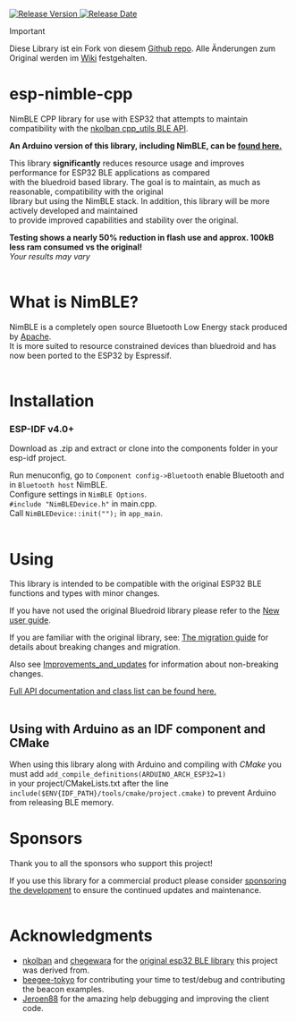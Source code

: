 [![Release Version](https://img.shields.io/github/release/h2zero/esp-nimble-cpp.svg?style=plastic)
![Release Date](https://img.shields.io/github/release-date/h2zero/esp-nimble-cpp.svg?style=plastic)](https://github.com/h2zero/esp-nimble-cpp/releases/latest/)  

> [!IMPORTANT]
> Diese Library ist ein Fork von diesem [Github repo](https://github.com/h2zero/esp-nimble-cpp).
> Alle Änderungen zum Original werden im [Wiki](../wikis/Änderungen) festgehalten.

# esp-nimble-cpp

NimBLE CPP library for use with ESP32 that attempts to maintain compatibility with the [nkolban cpp_utils BLE API](https://github.com/nkolban/esp32-snippets/tree/master/cpp_utils).

**An Arduino version of this library, including NimBLE, can be [found here.](https://github.com/h2zero/NimBLE-Arduino)**

This library **significantly** reduces resource usage and improves performance for ESP32 BLE applications as compared    
with the bluedroid based library. The goal is to maintain, as much as reasonable, compatibility with the original   
library but using the NimBLE stack. In addition, this library will be more actively developed and maintained   
to provide improved capabilities and stability over the original.

**Testing shows a nearly 50% reduction in flash use and approx. 100kB less ram consumed vs the original!**  
*Your results may vary*  
<br/>

# What is NimBLE?
NimBLE is a completely open source Bluetooth Low Energy stack produced by [Apache](https://github.com/apache/mynewt-nimble).  
It is more suited to resource constrained devices than bluedroid and has now been ported to the ESP32 by Espressif.  
<br/>

# Installation

### ESP-IDF v4.0+
Download as .zip and extract or clone into the components folder in your esp-idf project.

Run menuconfig, go to `Component config->Bluetooth` enable Bluetooth and in `Bluetooth host` NimBLE.  
Configure settings in `NimBLE Options`.  
`#include "NimBLEDevice.h"` in main.cpp.  
Call `NimBLEDevice::init("");` in `app_main`.  
<br/>

# Using 
This library is intended to be compatible with the original ESP32 BLE functions and types with minor changes.  

If you have not used the original Bluedroid library please refer to the [New user guide](docs/New_user_guide.md).  

If you are familiar with the original library, see: [The migration guide](docs/Migration_guide.md) for details about breaking changes and migration.  

Also see [Improvements_and_updates](docs/Improvements_and_updates.md) for information about non-breaking changes.  

[Full API documentation and class list can be found here.](https://h2zero.github.io/esp-nimble-cpp/)  
<br/>  

## Using with Arduino as an IDF component and CMake
When using this library along with Arduino and compiling with *CMake* you must add `add_compile_definitions(ARDUINO_ARCH_ESP32=1)`  
in your project/CMakeLists.txt after the line `include($ENV{IDF_PATH}/tools/cmake/project.cmake)` to prevent Arduino from releasing BLE memory.
<br>

# Sponsors
Thank you to all the sponsors who support this project!

<!-- sponsors --><!-- sponsors -->

If you use this library for a commercial product please consider [sponsoring the development](https://github.com/sponsors/h2zero) to ensure the continued updates and maintenance.  
<br/>

# Acknowledgments
* [nkolban](https://github.com/nkolban) and [chegewara](https://github.com/chegewara) for the [original esp32 BLE library](https://github.com/nkolban/esp32-snippets/tree/master/cpp_utils) this project was derived from.
* [beegee-tokyo](https://github.com/beegee-tokyo) for contributing your time to test/debug and contributing the beacon examples.
* [Jeroen88](https://github.com/Jeroen88) for the amazing help debugging and improving the client code.  
<br/>  


